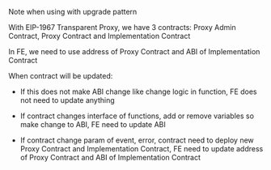 Note when using with upgrade pattern

With EIP-1967 Transparent Proxy, we have 3 contracts: Proxy Admin Contract, Proxy Contract and Implementation Contract

In FE, we need to use address of Proxy Contract and ABI of Implementation Contract

When contract will be updated:

- If this does not make ABI change like change logic in function, FE does not need to update anything

- If contract changes interface of functions, add or remove variables so make change to ABI, FE need to update ABI

- If contract change param of event, error, contract need to deploy new Proxy Contract and Implementation Contract, FE need to update address of Proxy Contract and ABI of Implementation Contract
